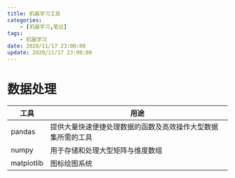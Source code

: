 ```yaml
---
title: 机器学习工具
categories: 
	- [机器学习,笔记]
tags:
	- 机器学习
date: 2020/11/17 23:00:00
update: 2020/11/17 23:00:00
---
```


# 数据处理

| 工具       | 用途                                                         |
| ---------- | ------------------------------------------------------------ |
| pandas     | 提供大量快速便捷处理数据的函数及高效操作大型数据集所需的工具 |
| numpy      | 用于存储和处理大型矩阵与维度数组                             |
| matplotlib | 图标绘图系统                                                 |

